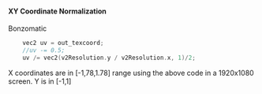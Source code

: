 #### XY Coordinate Normalization 
Bonzomatic
```c	
	vec2 uv = out_texcoord;
	//uv -= 0.5;
	uv /= vec2(v2Resolution.y / v2Resolution.x, 1)/2;


```

 X coordinates are in \[-1,78,1.78] range using the above code in a 1920x1080 screen.
Y is in \[-1,1]
